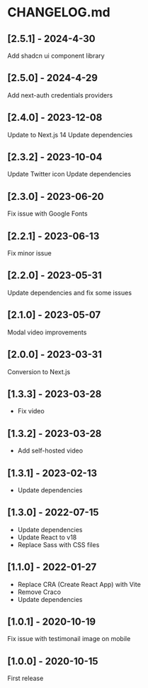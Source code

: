 # CHANGELOG.md

## [2.5.1] - 2024-4-30

Add shadcn ui component library

## [2.5.0] - 2024-4-29

Add next-auth credentials providers

## [2.4.0] - 2023-12-08

Update to Next.js 14
Update dependencies

## [2.3.2] - 2023-10-04

Update Twitter icon
Update dependencies

## [2.3.0] - 2023-06-20

Fix issue with Google Fonts

## [2.2.1] - 2023-06-13

Fix minor issue

## [2.2.0] - 2023-05-31

Update dependencies and fix some issues

## [2.1.0] - 2023-05-07

Modal video improvements

## [2.0.0] - 2023-03-31

Conversion to Next.js

## [1.3.3] - 2023-03-28

- Fix video

## [1.3.2] - 2023-03-28

- Add self-hosted video

## [1.3.1] - 2023-02-13

- Update dependencies

## [1.3.0] - 2022-07-15

- Update dependencies
- Update React to v18
- Replace Sass with CSS files

## [1.1.0] - 2022-01-27

- Replace CRA (Create React App) with Vite
- Remove Craco
- Update dependencies

## [1.0.1] - 2020-10-19

Fix issue with testimonail image on mobile

## [1.0.0] - 2020-10-15

First release
